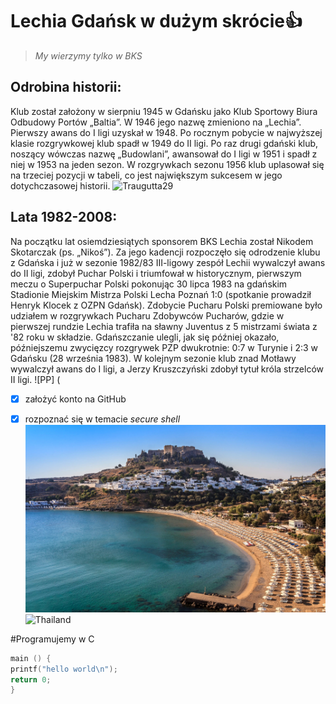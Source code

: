 # Lechia Gdańsk w dużym skrócie:+1:

>*My wierzymy tylko w BKS*

## Odrobina historii:
Klub został założony w sierpniu 1945 w Gdańsku jako Klub Sportowy Biura Odbudowy Portów „Baltia”. W 1946 jego nazwę zmieniono na „Lechia”. Pierwszy awans do I ligi uzyskał w 1948. Po rocznym pobycie w najwyższej klasie rozgrywkowej klub spadł w 1949 do II ligi. Po raz drugi gdański klub, noszący wówczas nazwę „Budowlani”, awansował do I ligi w 1951 i spadł z niej w 1953 na jeden sezon. W rozgrywkach sezonu 1956 klub uplasował się na trzeciej pozycji w tabeli, co jest największym sukcesem w jego dotychczasowej historii.
![Traugutta29](Lechia_Gdańsk-stadion_2008.jpg)

## Lata 1982-2008:
Na początku lat osiemdziesiątych sponsorem BKS Lechia został Nikodem Skotarczak (ps. „Nikoś”). Za jego kadencji rozpoczęło się odrodzenie klubu z Gdańska i już w sezonie 1982/83 III-ligowy zespół Lechii wywalczył awans do II ligi, zdobył Puchar Polski i triumfował w historycznym, pierwszym meczu o Superpuchar Polski pokonując 30 lipca 1983 na gdańskim Stadionie Miejskim Mistrza Polski Lecha Poznań 1:0 (spotkanie prowadził Henryk Klocek z OZPN Gdańsk). Zdobycie Pucharu Polski premiowane było udziałem w rozgrywkach Pucharu Zdobywców Pucharów, gdzie w pierwszej rundzie Lechia trafiła na sławny Juventus z 5 mistrzami świata z '82 roku w składzie. Gdańszczanie ulegli, jak się później okazało, późniejszemu zwycięzcy rozgrywek PZP dwukrotnie: 0:7 w Turynie i 2:3 w Gdańsku (28 września 1983). W kolejnym sezonie klub znad Motławy wywalczył awans do I ligi, a Jerzy Kruszczyński zdobył tytuł króla strzelców II ligi.
![PP] (

- [x] założyć konto na GitHub
- [x] rozpoznać się w temacie _secure shell_
![Rodos](Lindos-Greek-Island-of-Rhodes.jpg) 
![Thailand](http://i.huffpost.com/gen/1460673/images/o-THAILAND-facebook.jpg)


#Programujemy w C

```c
main () {
printf("hello world\n");
return 0;
}
```
